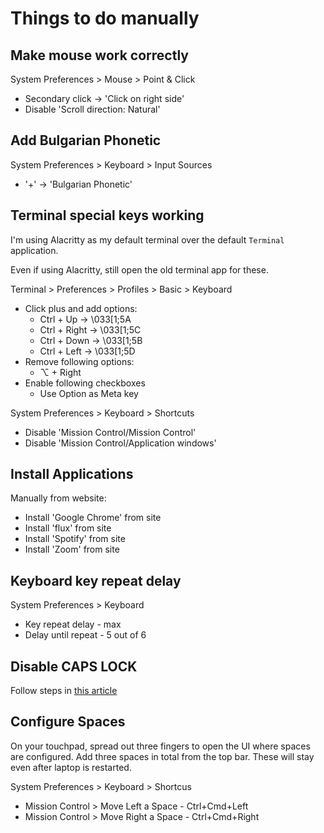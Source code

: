 # Things to do manually
## Make mouse work correctly
System Preferences > Mouse > Point & Click  
 * Secondary click -> 'Click on right side'  
 * Disable 'Scroll direction: Natural'  

## Add Bulgarian Phonetic
System Preferences > Keyboard > Input Sources  
 * '+' -> 'Bulgarian Phonetic'  

## Terminal special keys working
I'm using Alacritty as my default terminal over the default `Terminal` application.

Even if using Alacritty, still open the old terminal app for these.

Terminal > Preferences > Profiles > Basic > Keyboard  
 * Click plus and add options:  
   * Ctrl + Up -> \033[1;5A
   * Ctrl + Right -> \033[1;5C
   * Ctrl + Down -> \033[1;5B
   * Ctrl + Left -> \033[1;5D
 * Remove following options:
   * ⌥ + Right
 * Enable following checkboxes
   * Use Option as Meta key

System Preferences > Keyboard > Shortcuts  
 * Disable 'Mission Control/Mission Control'  
 * Disable 'Mission Control/Application windows'  

## Install Applications
Manually from website:
 * Install 'Google Chrome' from site  
 * Install 'flux' from site  
 * Install 'Spotify' from site  
 * Install 'Zoom' from site  

## Keyboard key repeat delay
System Preferences > Keyboard
 * Key repeat delay - max
 * Delay until repeat - 5 out of 6

## Disable CAPS LOCK
Follow steps in [this article](https://www.howtogeek.com/howto/38828/how-to-disable-caps-lock-on-mac-os-x/)

## Configure Spaces
On your touchpad, spread out three fingers to open the UI where spaces are configured.
Add three spaces in total from the top bar. These will stay even after laptop is restarted.

System Preferences > Keyboard > Shortcus
 * Mission Control > Move Left a Space - Ctrl+Cmd+Left
 * Mission Control > Move Right a Space - Ctrl+Cmd+Right
